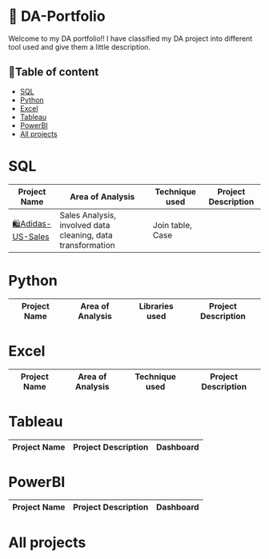 # 📖 DA-Portfolio

Welcome to my DA portfolio!! I have classified my DA project into different tool used and give them a little description.

## 🔎Table of content

- [SQL](#sql)
- [Python](#python)
- [Excel](#excel)
- [Tableau](#tableau)
- [PowerBI](#powerbi)
- [All projects](#all-projects)


# SQL
| Project Name | Area of Analysis | Technique used | Project Description | 
|---|---|---|---|
|[🛍️Adidas-US-Sales](https://github.com/24billys/Adidas-US-Sales)| Sales Analysis, involved data cleaning, data transformation | Join table, Case |




# Python
| Project Name | Area of Analysis | Libraries used | Project Description | 
|---|---|---|---|


# Excel
| Project Name | Area of Analysis | Technique used | Project Description |
|---|---|---|---|


# Tableau
| Project Name | Project Description | Dashboard |
|---|---|---|


# PowerBI
| Project Name | Project Description | Dashboard |
|---|---|---|


# All projects
